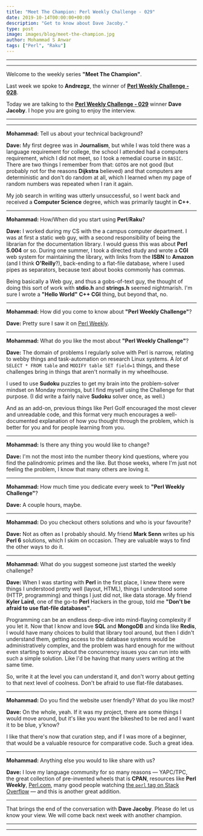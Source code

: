 ```yaml
---
title: "Meet The Champion: Perl Weekly Challenge - 029"
date: 2019-10-14T00:00:00+00:00
description: "Get to know about Dave Jacoby."
type: post
image: images/blog/meet-the-champion.jpg
author: Mohammad S Anwar
tags: ["Perl", "Raku"]
---
```


---

---

Welcome to the weekly series **"Meet The Champion"**.

Last week we spoke to **Andrezgz**, the winner of **[Perl Weekly Challenge - 028](/blog/meet-the-champion-028)**.

Today we are talking to the **[Perl Weekly Challenge - 029](/blog/perl-weekly-challenge-029)** winner **Dave Jacoby**. I hope you are going to enjoy the interview.

---

---

**Mohammad:** Tell us about your technical background?

**Dave:** My first degree was in **Journalism**, but while I was told there was a language requirement for college, the school I attended had a computers requirement, which I did not meet, so I took a remedial course in `BASIC`. There are two things I remember from that: `GOTO`s are not good (but probably not for the reasons **Dijkstra** believed) and that computers are deterministic and don't do random at all, which I learned when my page of random numbers was repeated when I ran it again.

My job search in writing was utterly unsuccessful, so I went back and received a **Computer Science** degree, which was primarily taught in **C++**.

---

**Mohammad:** How/When did you start using **Perl**/**Raku**?

**Dave:** I worked during my CS with the a campus computer department. I was at first a static web guy, with a second responsibility of being the librarian for the documentation library. I would guess this was about **Perl 5.004** or so. During one summer, I took a directed study and wrote a **CGI** web system for maintaining the library, with links from the **ISBN** to **Amazon** (and I think **O'Reilly**?), back-ending to a flat-file database, where I used pipes as separators, because text about books commonly has commas.

Being basically a Web guy, and thus a gobs-of-text guy, the thought of doing this sort of work with **stdio.h** and **strings.h** seemed nightmarish. I'm sure I wrote a **"Hello World"** **C++ CGI** thing, but beyond that, no.

---

**Mohammad:** How did you come to know about **"Perl Weekly Challenge"**?

**Dave:** Pretty sure I saw it on [Perl Weekly](http://perlweekly.com/).

---

**Mohammad:** What do you like the most about **"Perl Weekly Challenge"**?

**Dave:** The domain of problems I regularly solve with Perl is narrow, relating to webby things and task-automation on research Linux systems. A _lot_ of `SELECT * FROM table` and `MODIFY table SET field=1` things, and these challenges bring in things that aren't normally in my wheelhouse.

I used to use **Sudoku** puzzles to get my brain into the problem-solver mindset on Monday mornings, but I find myself using the Challenge for that purpose. (I did write a fairly naive **Sudoku** solver once, as well.)

And as an add-on, previous things like Perl Golf encouraged the most clever and unreadable code, and this format very much encourages a well-documented explanation of how you thought through the problem, which is better for you and for people learning from you.

---

**Mohammad:** Is there any thing you would like to change?

**Dave:** I'm not the most into the number theory kind questions, where you find the palindromic primes and the like. But those weeks, where I'm just not feeling the problem, I know that many others are loving it.

---

**Mohammad:** How much time you dedicate every week to **"Perl Weekly Challenge"**?

**Dave:** A couple hours, maybe.

---

**Mohammad:** Do you checkout others solutions and who is your favourite?

**Dave:** Not as often as I probably should. My friend **Mark Senn** writes up his **Perl 6** solutions, which I skim on occasion. They are valuable ways to find the other ways to do it.

---

**Mohammad:** What do you suggest someone just started the weekly challenge?

**Dave:** When I was starting with **Perl** in the first place, I knew there were things I understood pretty well (layout, HTML), things I understood some (HTTP, programming) and things I just did not, like data storage. My friend **Kyler Laird**, one of the go-to **Perl** Hackers in the group, told me **"Don't be afraid to use flat-file databases"**.

Programming can be an endless deep-dive into mind-flaying complexity if you let it. Now that I know and love **SQL** and **MongoDB** and kinda like **Redis**, I would have many choices to build that library tool around, but then I didn't understand them, getting access to the database systems would be administratively complex, and the problem was hard enough for me without even starting to worry about the concurrency issues you can run into with such a simple solution. Like I'd be having that many users writing at the same time.

So, write it at the level you can understand it, and don't worry about getting to that next level of coolness. Don't be afraid to use flat-file databases.

---

**Mohammad:** Do you find the website user friendly? What do you like most?

**Dave:** On the whole, yeah. If it was my project, there are some things I would move around, but it's like you want the bikeshed to be red and I want it to be blue, y'know?

I like that there's now that curation step, and if I was more of a beginner, that would be a valuable resource for comparative code. Such a great idea.

---

**Mohammad:** Anything else you would to like share with us?

**Dave:** I love my language community for so many reasons &mdash; YAPC/TPC, the great collection of pre-invented wheels that is **CPAN**, resources like **Perl Weekly**, [Perl.com](https://www.perl.com), many good people watching [the `perl` tag on Stack Overflow](https://stackoverflow.com/questions/tagged/perl) &mdash; and this is another great addition.

---

That brings the end of the conversation with **Dave Jacoby**. Please do let us know your view. We will come back next week with another champion.

---

---
